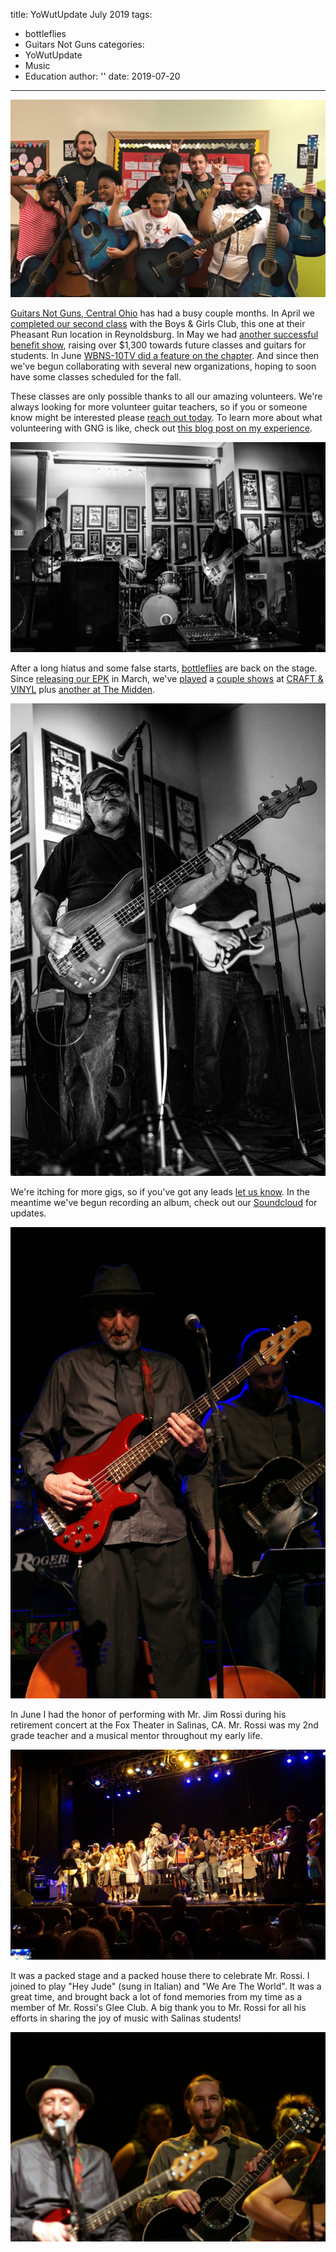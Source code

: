 title: YoWutUpdate July 2019
tags: 
- bottleflies
- Guitars Not Guns
categories: 
- YoWutUpdate
- Music
- Education
author: ''
date: 2019-07-20
---
![GNG Central Ohio's second class as they enter their final week](./yowutupdate-july-2019/gng-pheasant-run-group-pic.jpg)

[Guitars Not Guns, Central Ohio](https://guitarsnotgunsohio.org/) has had a busy couple months. In April we [completed our second class](https://www.facebook.com/guitarsnotgunsohio/photos/rpp.1924379194556474/2319281625066227/?type=3&theater) with the Boys & Girls Club, this one at their Pheasant Run location in Reynoldsburg. In May we had [another successful benefit show](https://guitarsnotgunsohio.org/2019/05/21/2019-benefit-show-recap/), raising over $1,300 towards future classes and guitars for students. In June [WBNS-10TV did a feature on the chapter](https://www.10tv.com/article/local-non-profit-gives-kids-guitars-effort-prevent-gun-violence-2019-jul). And since then we've begun collaborating with several new organizations, hoping to soon have some classes scheduled for the fall.

These classes are only possible thanks to all our amazing volunteers. We're always looking for more volunteer guitar teachers, so if you or someone know might be interested please [reach out today](https://guitarsnotgunsohio.org/volunteer/). To learn more about what volunteering with GNG is like, check out [this blog post on my experience](https://guitarsnotgunsohio.org/2019/06/03/meet-the-volunteer-brian-cerney/).

![bottleflies on stage at CRAFT & VINYL](./yowutupdate-july-2019/bf-cv-bw-3-2019.jpg)

After a long hiatus and some false starts, [bottleflies](http://bottleflies.com) are back on the stage. Since [releasing our EPK](http://bottleflies.com/info.html) in March, we've [played](https://www.facebook.com/bottleflies/videos/vl.2328540820522851/1049637822092323/?type=1) a [couple shows](https://www.facebook.com/bottleflies/videos/vl.352841912047966/696895064104443/?type=1) at [CRAFT & VINYL](https://www.craft-n-vinyl.com/) plus [another at The Midden](https://soundcloud.com/bottleflies-band/sets/bottleflies-the-midden-4162019). 

![Brian and Glen on stage at CRAFT & VINYL](./yowutupdate-july-2019/glen-brian-c-n-v-onstage.jpg)

We're itching for more gigs, so if you've got any leads [let us know](mailto:bottlefliesband@gmail.com). In the meantime we've begun recording an album, check out our [Soundcloud](https://soundcloud.com/bottleflies-band) for updates.

![Brian and Mr. Rossi on-stage during Mr. Rossi's retirement concert](./yowutupdate-july-2019/me-and-mr-rossi-onstage.jpg)

In June I had the honor of performing with Mr. Jim Rossi during his retirement concert at the Fox Theater in Salinas, CA. Mr. Rossi was my 2nd grade teacher and a musical mentor throughout my early life.

![The stage was packed for Mr. Rossi's retirement concert](./yowutupdate-july-2019/rossi-group-photo-stage.jpg)

It was a packed stage and a packed house there to celebrate Mr. Rossi. I joined to play "Hey Jude" (sung in Italian) and "We Are The World". It was a great time, and brought back a lot of fond memories from my time as a member of Mr. Rossi's Glee Club. A big thank you to Mr. Rossi for all his efforts in sharing the joy of music with Salinas students!

![Brian laughing at Mr. Rossi calling him a "terror" in 2nd grade](./yowutupdate-july-2019/rossi-cerney-laugh.jpg)